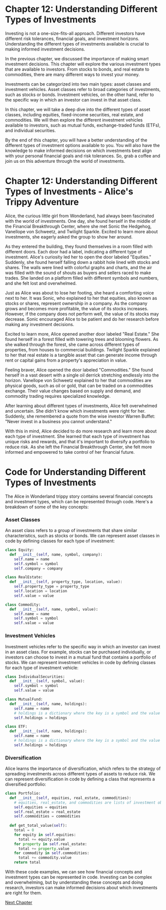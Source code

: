 # Chapter 12: Understanding Different Types of Investments

Investing is not a one-size-fits-all approach. Different investors have different risk tolerances, financial goals, and investment horizons. Understanding the different types of investments available is crucial to making informed investment decisions.

In the previous chapter, we discussed the importance of making smart investment decisions. This chapter will explore the various investment types that are available to investors. From stocks to bonds, and real estate to commodities, there are many different ways to invest your money.

Investments can be categorized into two main types: asset classes and investment vehicles. Asset classes refer to broad categories of investments, such as stocks or bonds. Investment vehicles, on the other hand, refer to the specific way in which an investor can invest in that asset class. 

In this chapter, we will take a deep dive into the different types of asset classes, including equities, fixed-income securities, real estate, and commodities. We will then explore the different investment vehicles available to investors, such as mutual funds, exchange-traded funds (ETFs), and individual securities. 

By the end of this chapter, you will have a better understanding of the different types of investment options available to you. You will also have the knowledge to make informed decisions on which investments best align with your personal financial goals and risk tolerances. So, grab a coffee and join us on this adventure through the world of investments.
# Chapter 12: Understanding Different Types of Investments - Alice's Trippy Adventure

Alice, the curious little girl from Wonderland, had always been fascinated with the world of investments. One day, she found herself in the middle of the Financial Breakthrough Center, where she met Sonic the Hedgehog, Vanellope von Schweetz, and Twilight Sparkle. Excited to learn more about investments, she eagerly asked the group to show her around.

As they entered the building, they found themselves in a room filled with different doors. Each door had a label, indicating a different type of investment. Alice's curiosity led her to open the door labeled "Equities." Suddenly, she found herself falling down a rabbit hole lined with stocks and shares. The walls were lined with colorful graphs and charts, and the air was filled with the sound of shouts as buyers and sellers raced to make trades. She landed on a platform filled with different symbols and numbers, and she felt lost and overwhelmed.

Just as Alice was about to lose her footing, she heard a comforting voice next to her. It was Sonic, who explained to her that equities, also known as stocks or shares, represent ownership in a company. As the company grows and becomes more profitable, the value of its stocks increases. However, if the company does not perform well, the value of its stocks may decrease. Sonic encouraged Alice to be patient and do her research before making any investment decisions.

Excited to learn more, Alice opened another door labeled "Real Estate." She found herself in a forest filled with towering trees and blooming flowers. As she walked through the forest, she came across different types of properties, from houses to commercial buildings. Twilight Sparkle explained to her that real estate is a tangible asset that can generate income through rent or capital gains from a property's appreciation in value.

Feeling braver, Alice opened the door labeled "Commodities." She found herself in a vast desert with a single oil derrick stretching endlessly into the horizon. Vanellope von Schweetz explained to her that commodities are physical goods, such as oil or gold, that can be traded on a commodities exchange. Their value changes based on supply and demand, and commodity trading requires specialized knowledge.

After learning about different types of investments, Alice felt overwhelmed and uncertain. She didn't know which investments were right for her. Suddenly, she remembered a quote from the wise investor Warren Buffet: "Never invest in a business you cannot understand." 

With this in mind, Alice decided to do more research and learn more about each type of investment. She learned that each type of investment has unique risks and rewards, and that it's important to diversify a portfolio to reduce risk. As she left the Financial Breakthrough Center, she felt more informed and empowered to take control of her financial future.
# Code for Understanding Different Types of Investments

The Alice in Wonderland trippy story contains several financial concepts and investment types, which can be represented through code. Here's a breakdown of some of the key concepts:

### Asset Classes

An asset class refers to a group of investments that share similar characteristics, such as stocks or bonds. We can represent asset classes in code by defining classes for each type of investment:

```python
class Equity:
  def __init__(self, name, symbol, company):
    self.name = name
    self.symbol = symbol
    self.company = company

class RealEstate:
  def __init__(self, property_type, location, value):
    self.property_type = property_type
    self.location = location
    self.value = value

class Commodity:
  def __init__(self, name, symbol, value):
    self.name = name
    self.symbol = symbol
    self.value = value
```

### Investment Vehicles

Investment vehicles refer to the specific way in which an investor can invest in an asset class. For example, stocks can be purchased individually, or investors can choose to invest in a mutual fund that contains a portfolio of stocks. We can represent investment vehicles in code by defining classes for each type of investment vehicle:

```python
class IndividualSecurities:
  def __init__(self, symbol, value):
    self.symbol = symbol
    self.value = value

class MutualFund:
  def __init__(self, name, holdings):
    self.name = name
    # holdings is a dictionary where the key is a symbol and the value is the number of shares held
    self.holdings = holdings

class ETF:
  def __init__(self, name, holdings):
    self.name = name
    # holdings is a dictionary where the key is a symbol and the value is the number of shares held
    self.holdings = holdings
```

### Diversification

Alice learns the importance of diversification, which refers to the strategy of spreading investments across different types of assets to reduce risk. We can represent diversification in code by defining a class that represents a diversified portfolio:

```python
class Portfolio:
  def __init__(self, equities, real_estate, commodities):
    # equities, real_estate, and commodities are lists of investment objects
    self.equities = equities
    self.real_estate = real_estate
    self.commodities = commodities
  
  def get_total_value(self):
    total = 0
    for equity in self.equities:
      total += equity.value
    for property in self.real_estate:
      total += property.value
    for commodity in self.commodities:
      total += commodity.value
    return total
```

With these code examples, we can see how financial concepts and investment types can be represented in code. Investing can be complex and overwhelming, but by understanding these concepts and doing research, investors can make informed decisions about which investments are right for them.


[Next Chapter](13_Chapter13.md)